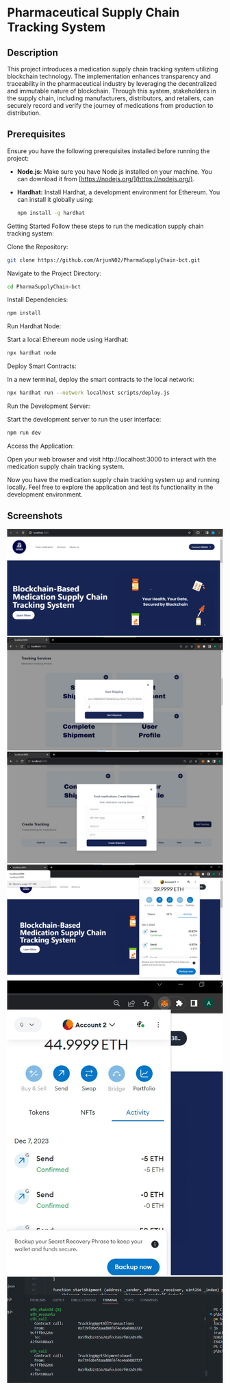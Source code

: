 # Pharmaceutical Supply Chain Tracking System

## Description

This project introduces a medication supply chain tracking system utilizing blockchain technology. The implementation enhances transparency and traceability in the pharmaceutical industry by leveraging the decentralized and immutable nature of blockchain. Through this system, stakeholders in the supply chain, including manufacturers, distributors, and retailers, can securely record and verify the journey of medications from production to distribution.

## Prerequisites

Ensure you have the following prerequisites installed before running the project:

- **Node.js:** Make sure you have Node.js installed on your machine. You can download it from [https://nodejs.org/](https://nodejs.org/).

- **Hardhat:** Install Hardhat, a development environment for Ethereum. You can install it globally using:

  ```bash
  npm install -g hardhat


Getting Started
Follow these steps to run the medication supply chain tracking system:

Clone the Repository:
```bash
git clone https://github.com/ArjunN02/PharmaSupplyChain-bct.git
```
Navigate to the Project Directory:
```bash
cd PharmaSupplyChain-bct
```
Install Dependencies:
```bash
npm install
```
Run Hardhat Node:

Start a local Ethereum node using Hardhat:
```bash
npx hardhat node
```
Deploy Smart Contracts:

In a new terminal, deploy the smart contracts to the local network:
```bash
npx hardhat run --network localhost scripts/deploy.js
```
Run the Development Server:

Start the development server to run the user interface:
```bash
npm run dev
```
Access the Application:

Open your web browser and visit http://localhost:3000 to interact with the medication supply chain tracking system.

Now you have the medication supply chain tracking system up and running locally. Feel free to explore the application and test its functionality in the development environment.
## Screenshots

![Screenshot 1](screenshots/ss1.png)
![Screenshot 2](screenshots/ss2.png)
![Screenshot 3](screenshots/ss3.png)
![Screenshot 4](screenshots/ss4.png)
![Screenshot 5](screenshots/ss5.png)
![Screenshot 6](screenshots/ss6.png)

